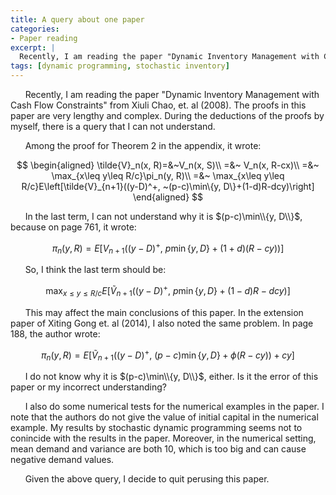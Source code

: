 ```yaml
---
title: A query about one paper
categories:
- Paper reading
excerpt: |
  Recently, I am reading the paper "Dynamic Inventory Management with Cash Flow Constraints" from Xiuli Chao, et. al (2008).  The proofs in this paper are very lengthy and complex. During the deductions of the proofs by myself, there is a query that I can not understand.
tags: [dynamic programming, stochastic inventory]
---
```


&nbsp;&nbsp;&nbsp;&nbsp;&nbsp;&nbsp;Recently, I am reading the paper "Dynamic Inventory Management with Cash Flow Constraints" from Xiuli Chao, et. al (2008).  The proofs in this paper are very lengthy and complex. During the deductions of the proofs by myself, there is a query that I can not understand.

&nbsp;&nbsp;&nbsp;&nbsp;&nbsp;&nbsp;Among the proof for Theorem 2 in the appendix, it wrote:

$$
\begin{aligned}
\tilde{V}_n(x, R)=&~V_n(x, S)\\
=&~ V_n(x, R-cx)\\
=&~ \max_{x\leq y\leq R/c}\pi_n(y, R)\\
=&~ \max_{x\leq y\leq R/c}E\left[\tilde{V}_{n+1}((y-D)^+, ~(p-c)\min\{y, D\}+(1-d)R-dcy)\right]
\end{aligned}
$$

&nbsp;&nbsp;&nbsp;&nbsp;&nbsp;&nbsp;In the last term, I can not understand why it is $(p-c)\min\\{y, D\\}$, because on page 761, it wrote:

$$
\pi_n(y, R)=E\left[V_{n+1}((y-D)^+, ~p\min\{y, D\}+(1+d)(R-cy))\right]
$$

&nbsp;&nbsp;&nbsp;&nbsp;&nbsp;&nbsp;So, I think the last term should be:

$$
\max_{x\leq y\leq R/c}E\left[\tilde{V}_{n+1}((y-D)^+, ~p\min\{y, D\}+(1-d)R-dcy)\right]
$$

&nbsp;&nbsp;&nbsp;&nbsp;&nbsp;&nbsp;This may affect the main conclusions of this paper. In the extension paper of Xiting Gong et. al (2014), I also noted the same problem. In page 188, the author wrote:

$$
\pi_n(y, R)=E\left[\tilde{V}_{n+1}((y-D)^+, ~(p-c)\min\{y, D\}+\phi(R-cy))+cy\right]
$$

&nbsp;&nbsp;&nbsp;&nbsp;&nbsp;&nbsp;I do not know why it is $(p-c)\min\\{y, D\\}$, either. Is it the error of this paper or my incorrect understanding?

&nbsp;&nbsp;&nbsp;&nbsp;&nbsp;&nbsp;I also do some numerical tests for the numerical examples in the paper. I note that the authors do not give the value of initial capital in the numerical example. My results by stochastic dynamic programming seems not to conincide with the results in the paper. Moreover, in the numerical setting, mean demand and variance are both 10, which is too big and can cause negative demand values.

&nbsp;&nbsp;&nbsp;&nbsp;&nbsp;&nbsp;Given the above query, I decide to quit perusing this paper.

<!-- more -->
